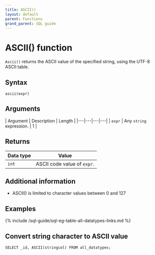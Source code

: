 ```yaml
---
title: ASCII()
layout: default
parent: Functions
grand_parent: SQL guide
---
```


# ASCII() function

`Ascii()` returns the ASCII value of the specified string, using the UTF-8 ASCII table.

## Syntax

```
ascii(expr)
```

## Arguments

| Argument | Description | Length |
|---|---|---|---|
| `expr` | Any `string` expression. | 1 |

## Returns

| Data type | Value |
|---|---|
| `int` | ASCII code value of `expr`. |

## Additional information

* ASCII() is limited to character values between 0 and 127

## Examples

{% include /sql-guide/sql-eg-table-all-datatypes-links.md %}

## Convert string character to ASCII value

```
SELECT _id, ASCII(stringcol) FROM all_datatypes;
```
